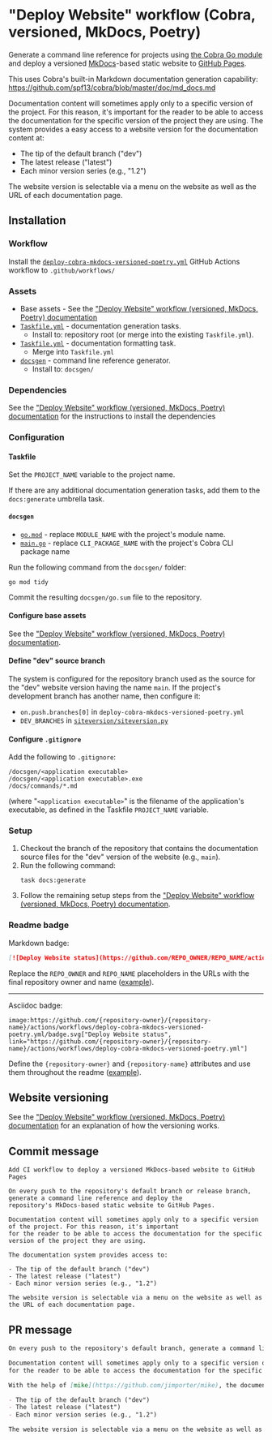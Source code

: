 # "Deploy Website" workflow (Cobra, versioned, MkDocs, Poetry)

Generate a command line reference for projects using [the Cobra Go module](https://cobra.dev/) and deploy a versioned [MkDocs](https://www.mkdocs.org/)-based static website to [GitHub Pages](https://pages.github.com/).

This uses Cobra's built-in Markdown documentation generation capability:<br/>
https://github.com/spf13/cobra/blob/master/doc/md_docs.md

Documentation content will sometimes apply only to a specific version of the project. For this reason, it's important for the reader to be able to access the documentation for the specific version of the project they are using.
The system provides a easy access to a website version for the documentation content at:

- The tip of the default branch ("dev")
- The latest release ("latest")
- Each minor version series (e.g., "1.2")

The website version is selectable via a menu on the website as well as the URL of each documentation page.

## Installation

### Workflow

Install the [`deploy-cobra-mkdocs-versioned-poetry.yml`](deploy-cobra-mkdocs-versioned-poetry.yml) GitHub Actions workflow to `.github/workflows/`

### Assets

- Base assets - See the ["Deploy Website" workflow (versioned, MkDocs, Poetry) documentation](deploy-mkdocs-versioned-poetry.md#assets)
- [`Taskfile.yml`](assets/deploy-cobra-mkdocs-versioned-poetry/Taskfile.yml) - documentation generation tasks.
  - Install to: repository root (or merge into the existing `Taskfile.yml`).
- [`Taskfile.yml`](assets/check-prettier-formatting-task/Taskfile.yml) - documentation formatting task.
  - Merge into `Taskfile.yml`
- [`docsgen`](assets/deploy-cobra-mkdocs-versioned-poetry/docsgen) - command line reference generator.
  - Install to: `docsgen/`

### Dependencies

See the ["Deploy Website" workflow (versioned, MkDocs, Poetry) documentation](deploy-mkdocs-versioned-poetry.md#dependencies) for the instructions to install the dependencies

### Configuration

#### Taskfile

Set the `PROJECT_NAME` variable to the project name.

If there are any additional documentation generation tasks, add them to the `docs:generate` umbrella task.

#### `docsgen`

- [`go.mod`](assets/deploy-cobra-mkdocs-versioned-poetry/docsgen/go.mod) - replace `MODULE_NAME` with the project's module name.
- [`main.go`](assets/deploy-cobra-mkdocs-versioned-poetry/docsgen/main.go) - replace `CLI_PACKAGE_NAME` with the project's Cobra CLI package name

Run the following command from the `docsgen/` folder:

```
go mod tidy
```

Commit the resulting `docsgen/go.sum` file to the repository.

#### Configure base assets

See the ["Deploy Website" workflow (versioned, MkDocs, Poetry) documentation](deploy-mkdocs-versioned-poetry.md#configuration).

#### Define "dev" source branch

The system is configured for the repository branch used as the source for the "dev" website version having the name `main`. If the project's development branch has another name, then configure it:

- `on.push.branches[0]` in `deploy-cobra-mkdocs-versioned-poetry.yml`
- `DEV_BRANCHES` in [`siteversion/siteversion.py`](assets/deploy-mkdocs-versioned/siteversion/siteversion.py)

#### Configure `.gitignore`

Add the following to `.gitignore`:

```
/docsgen/<application executable>
/docsgen/<application executable>.exe
/docs/commands/*.md
```

(where "`<application executable>`" is the filename of the application's executable, as defined in the Taskfile `PROJECT_NAME` variable.

### Setup

1. Checkout the branch of the repository that contains the documentation source files for the "dev" version of the website (e.g., `main`).
1. Run the following command:
   ```
   task docs:generate
   ```
1. Follow the remaining setup steps from the ["Deploy Website" workflow (versioned, MkDocs, Poetry) documentation](deploy-mkdocs-versioned-poetry.md#setup).

### Readme badge

Markdown badge:

```markdown
[![Deploy Website status](https://github.com/REPO_OWNER/REPO_NAME/actions/workflows/deploy-cobra-mkdocs-versioned-poetry.yml/badge.svg)](https://github.com/REPO_OWNER/REPO_NAME/actions/workflows/deploy-cobra-mkdocs-versioned-poetry.yml)
```

Replace the `REPO_OWNER` and `REPO_NAME` placeholders in the URLs with the final repository owner and name ([example](https://raw.githubusercontent.com/arduino-libraries/ArduinoIoTCloud/master/README.md)).

---

Asciidoc badge:

```adoc
image:https://github.com/{repository-owner}/{repository-name}/actions/workflows/deploy-cobra-mkdocs-versioned-poetry.yml/badge.svg["Deploy Website status", link="https://github.com/{repository-owner}/{repository-name}/actions/workflows/deploy-cobra-mkdocs-versioned-poetry.yml"]
```

Define the `{repository-owner}` and `{repository-name}` attributes and use them throughout the readme ([example](https://raw.githubusercontent.com/arduino-libraries/WiFiNINA/master/README.adoc)).

## Website versioning

See the ["Deploy Website" workflow (versioned, MkDocs, Poetry) documentation](deploy-mkdocs-versioned-poetry.md#website-versioning) for an explanation of how the versioning works.

## Commit message

```
Add CI workflow to deploy a versioned MkDocs-based website to GitHub Pages

On every push to the repository's default branch or release branch, generate a command line reference and deploy the
repository's MkDocs-based static website to GitHub Pages.

Documentation content will sometimes apply only to a specific version of the project. For this reason, it's important
for the reader to be able to access the documentation for the specific version of the project they are using.

The documentation system provides access to:

- The tip of the default branch ("dev")
- The latest release ("latest")
- Each minor version series (e.g., "1.2")

The website version is selectable via a menu on the website as well as the URL of each documentation page.
```

## PR message

```markdown
On every push to the repository's default branch, generate a command line reference and deploy the repository's [MkDocs](https://www.mkdocs.org/)-based static website to [GitHub Pages](https://pages.github.com/).

Documentation content will sometimes apply only to a specific version of the project. For this reason, it's important
for the reader to be able to access the documentation for the specific version of the project they are using.

With the help of [mike](https://github.com/jimporter/mike), the documentation system provides access to:

- The tip of the default branch ("dev")
- The latest release ("latest")
- Each minor version series (e.g., "1.2")

The website version is selectable via a menu on the website as well as the URL of each documentation page.
```
